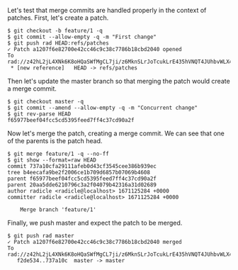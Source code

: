 Let's test that merge commits are handled properly in the context of patches.
First, let's create a patch.
``` (stderr) RAD_SOCKET=/dev/null
$ git checkout -b feature/1 -q
$ git commit --allow-empty -q -m "First change"
$ git push rad HEAD:refs/patches
✓ Patch a1207f6e82700e42cc46c9c38c7786b18cbd2040 opened
To rad://z42hL2jL4XNk6K8oHQaSWfMgCL7ji/z6MknSLrJoTcukLrE435hVNQT4JUhbvWLX4kUzqkEStBU8Vi
 * [new reference]   HEAD -> refs/patches
```

Then let's update the master branch so that merging the patch would create a merge commit.
```
$ git checkout master -q
$ git commit --amend --allow-empty -q -m "Concurrent change"
$ git rev-parse HEAD
f65977beef04fcc5cd5395feed7ff4c37cd90a2f
```

Now let's merge the patch, creating a merge commit. We can see that one of the
parents is the patch head.
```
$ git merge feature/1 -q --no-ff
$ git show --format=raw HEAD
commit 737a10cfa29111afeb0d43cf3545cee386b939ec
tree b4eecafa9be2f2006ce1b709d6857b07069b4608
parent f65977beef04fcc5cd5395feed7ff4c37cd90a2f
parent 20aa5dde6210796c3a2f04079b42316a31d02689
author radicle <radicle@localhost> 1671125284 +0000
committer radicle <radicle@localhost> 1671125284 +0000

    Merge branch 'feature/1'

```

Finally, we push master and expect the patch to be merged.
``` (stderr) RAD_SOCKET=/dev/null
$ git push rad master
✓ Patch a1207f6e82700e42cc46c9c38c7786b18cbd2040 merged
To rad://z42hL2jL4XNk6K8oHQaSWfMgCL7ji/z6MknSLrJoTcukLrE435hVNQT4JUhbvWLX4kUzqkEStBU8Vi
   f2de534..737a10c  master -> master
```
